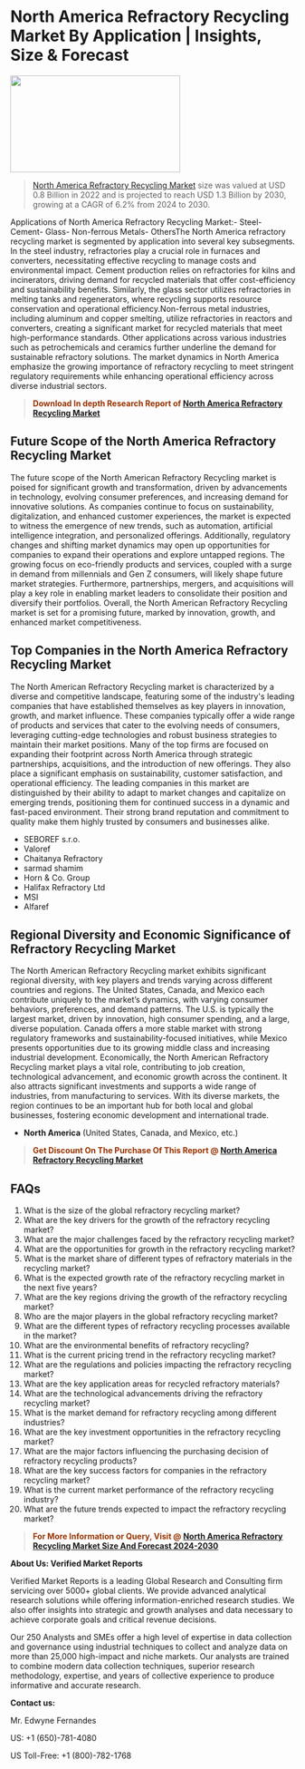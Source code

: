 <p><h1>North America Refractory Recycling Market By Application | Insights, Size & Forecast</h1><p><img class="aligncenter size-medium wp-image-105565" src="https://ffe5etoiles.com/wp-content/uploads/2025/01/MST7-300x171.png" alt="" width="300" height="171" /></p><blockquote><p><a href="https://www.verifiedmarketreports.com/download-sample/?rid=601128&utm_source=Github-NA&utm_medium=377" target="_blank">North America Refractory Recycling Market</a> size was valued at USD 0.8 Billion in 2022 and is projected to reach USD 1.3 Billion by 2030, growing at a CAGR of 6.2% from 2024 to 2030.</p></blockquote>Applications of North America Refractory Recycling Market:- Steel- Cement- Glass- Non-ferrous Metals- OthersThe North America refractory recycling market is segmented by application into several key subsegments. In the steel industry, refractories play a crucial role in furnaces and converters, necessitating effective recycling to manage costs and environmental impact. Cement production relies on refractories for kilns and incinerators, driving demand for recycled materials that offer cost-efficiency and sustainability benefits. Similarly, the glass sector utilizes refractories in melting tanks and regenerators, where recycling supports resource conservation and operational efficiency.Non-ferrous metal industries, including aluminum and copper smelting, utilize refractories in reactors and converters, creating a significant market for recycled materials that meet high-performance standards. Other applications across various industries such as petrochemicals and ceramics further underline the demand for sustainable refractory solutions. The market dynamics in North America emphasize the growing importance of refractory recycling to meet stringent regulatory requirements while enhancing operational efficiency across diverse industrial sectors.</p><blockquote><p><span style="color: #993300;"><strong>Download In depth Research Report of <a href="https://www.verifiedmarketreports.com/download-sample/?rid=601128&utm_source=Github-NA&utm_medium=377">North America Refractory Recycling Market</a></strong></span></p></blockquote><h2>Future Scope of the North America Refractory Recycling Market</h2><p>The future scope of the North American Refractory Recycling market is poised for significant growth and transformation, driven by advancements in technology, evolving consumer preferences, and increasing demand for innovative solutions. As companies continue to focus on sustainability, digitalization, and enhanced customer experiences, the market is expected to witness the emergence of new trends, such as automation, artificial intelligence integration, and personalized offerings. Additionally, regulatory changes and shifting market dynamics may open up opportunities for companies to expand their operations and explore untapped regions. The growing focus on eco-friendly products and services, coupled with a surge in demand from millennials and Gen Z consumers, will likely shape future market strategies. Furthermore, partnerships, mergers, and acquisitions will play a key role in enabling market leaders to consolidate their position and diversify their portfolios. Overall, the North American Refractory Recycling market is set for a promising future, marked by innovation, growth, and enhanced market competitiveness.</p><h2>Top Companies in the North America Refractory Recycling Market</h2><p>The North American Refractory Recycling market is characterized by a diverse and competitive landscape, featuring some of the industry's leading companies that have established themselves as key players in innovation, growth, and market influence. These companies typically offer a wide range of products and services that cater to the evolving needs of consumers, leveraging cutting-edge technologies and robust business strategies to maintain their market positions. Many of the top firms are focused on expanding their footprint across North America through strategic partnerships, acquisitions, and the introduction of new offerings. They also place a significant emphasis on sustainability, customer satisfaction, and operational efficiency. The leading companies in this market are distinguished by their ability to adapt to market changes and capitalize on emerging trends, positioning them for continued success in a dynamic and fast-paced environment. Their strong brand reputation and commitment to quality make them highly trusted by consumers and businesses alike.</p><p><ul><li>SEBOREF s.r.o. </li><li> Valoref </li><li> Chaitanya Refractory </li><li> sarmad shamim </li><li> Horn & Co. Group </li><li> Halifax Refractory Ltd </li><li> MSI </li><li> Alfaref</li></ul></p><h2>Regional Diversity and Economic Significance of Refractory Recycling Market</h2><p>The North American Refractory Recycling market exhibits significant regional diversity, with key players and trends varying across different countries and regions. The United States, Canada, and Mexico each contribute uniquely to the market’s dynamics, with varying consumer behaviors, preferences, and demand patterns. The U.S. is typically the largest market, driven by innovation, high consumer spending, and a large, diverse population. Canada offers a more stable market with strong regulatory frameworks and sustainability-focused initiatives, while Mexico presents opportunities due to its growing middle class and increasing industrial development. Economically, the North American Refractory Recycling market plays a vital role, contributing to job creation, technological advancement, and economic growth across the continent. It also attracts significant investments and supports a wide range of industries, from manufacturing to services. With its diverse markets, the region continues to be an important hub for both local and global businesses, fostering economic development and international trade.</p><ul> <li><strong>North America</strong> (United States, Canada, and Mexico, etc.)</li></ul><blockquote><p><span style="color: #993300;"><strong>Get Discount On The Purchase Of This Report @ <a href="https://www.verifiedmarketreports.com/ask-for-discount/?rid=601128&utm_source=Github-NA&utm_medium=377">North America Refractory Recycling Market</a></strong></span></p></blockquote><h2>FAQs</h2><p><ol> <li>What is the size of the global refractory recycling market?</div><div></li> <li>What are the key drivers for the growth of the refractory recycling market?</div><div></li> <li>What are the major challenges faced by the refractory recycling market?</div><div></li> <li>What are the opportunities for growth in the refractory recycling market?</div><div></li> <li>What is the market share of different types of refractory materials in the recycling market?</div><div></li> <li>What is the expected growth rate of the refractory recycling market in the next five years?</div><div></li> <li>What are the key regions driving the growth of the refractory recycling market?</div><div></li> <li>Who are the major players in the global refractory recycling market?</div><div></li> <li>What are the different types of refractory recycling processes available in the market?</div><div></li> <li>What are the environmental benefits of refractory recycling?</div><div></li> <li>What is the current pricing trend in the refractory recycling market?</div><div></li> <li>What are the regulations and policies impacting the refractory recycling market?</div><div></li> <li>What are the key application areas for recycled refractory materials?</div><div></li> <li>What are the technological advancements driving the refractory recycling market?</div><div></li> <li>What is the market demand for refractory recycling among different industries?</div><div></li> <li>What are the key investment opportunities in the refractory recycling market?</div><div></li> <li>What are the major factors influencing the purchasing decision of refractory recycling products?</div><div></li> <li>What are the key success factors for companies in the refractory recycling market?</div><div></li> <li>What is the current market performance of the refractory recycling industry?</div><div></li> <li>What are the future trends expected to impact the refractory recycling market?</div><div></li></ol></p><blockquote><p><span style="color: #993300;"><strong>For More Information or Query, Visit @ <a href="https://www.verifiedmarketreports.com/product/refractory-recycling-market/">North America Refractory Recycling Market Size And Forecast 2024-2030</a></strong></span></p></blockquote><p><strong>About Us: Verified Market Reports</strong></p><p>Verified Market Reports is a leading Global Research and Consulting firm servicing over 5000+ global clients. We provide advanced analytical research solutions while offering information-enriched research studies. We also offer insights into strategic and growth analyses and data necessary to achieve corporate goals and critical revenue decisions.</p><p>Our 250 Analysts and SMEs offer a high level of expertise in data collection and governance using industrial techniques to collect and analyze data on more than 25,000 high-impact and niche markets. Our analysts are trained to combine modern data collection techniques, superior research methodology, expertise, and years of collective experience to produce informative and accurate research.</p><p><strong>Contact us:</strong></p><p>Mr. Edwyne Fernandes</p><p>US: +1 (650)-781-4080</p><p>US Toll-Free: +1 (800)-782-1768</p>
